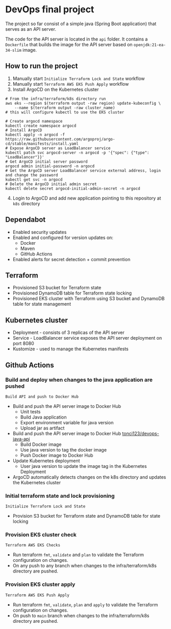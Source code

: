 # DevOps final project

The project so far consist of a simple java (Spring Boot application) that serves as an API server.

The code for the API server is located in the `api` folder. It contains a `Dockerfile` that builds the image for the API server based on `openjdk:21-ea-34-slim` image.

## How to run the project
1. Manually start ```Initialize Terraform Lock and State``` workflow
2. Manually start ```Terraform AWS EKS Push Apply``` workflow
3. Install ArgoCD on the Kubernetes cluster
```shell
# From the infra/terraform/k8s directory run
aws eks --region $(terraform output -raw region) update-kubeconfig \
    --name $(terraform output -raw cluster_name)
# this will configure kubectl to use the EKS cluster

# Create argocd namespace
kubectl create namespace argocd
# Install ArgoCD
kubectl apply -n argocd -f https://raw.githubusercontent.com/argoproj/argo-cd/stable/manifests/install.yaml
# Expose ArgoCD server as LoadBalancer service
kubectl patch svc argocd-server -n argocd -p '{"spec": {"type": "LoadBalancer"}}'
# Get ArgoCD initial server password
argocd admin initial-password -n argocd
# Get the ArgoCD server LoadBalancer service external address, login and change the password
kubectl get svc -n argocd
# Delete the ArgoCD initial admin secret
kubectl delete secret argocd-initial-admin-secret -n argocd
```
4. Login to ArgoCD and add new application pointing to this repository at ```k8s``` directory

## Dependabot
- Enabled security updates
- Enabled and configured for version updates on:
  - Docker
  - Maven
  - GitHub Actions
- Enabled alerts for secret detection + commit prevention

## Terraform
- Provisioned S3 bucket for Terraform state
- Provisioned DynamoDB table for Terraform state locking
- Provisioned EKS cluster with Terraform using S3 bucket and DynamoDB table for state management

## Kubernetes cluster
- Deployment - consists of 3 replicas of the API server
- Service - LoadBalancer service exposes the API server deployment on port 8080
- Kustomize - used to manage the Kubernetes manifests

## Github Actions
### Build and deploy when changes to the java application are pushed
```Build API and push to Docker Hub```
- Build and push the API server image to Docker Hub
  - Unit tests
  - Build Java application
  - Export environment variable for java version
  - Upload jar as artifact
- Build and push the API server image to Docker Hub [tonci123/devops-java-api](https://hub.docker.com/r/tonci123/devops-java-api)
  - Build Docker image
  - Use java version to tag the docker image
  - Push Docker image to Docker Hub
- Update Kubernetes deployment
  - User java version to update the image tag in the Kubernetes Deployment
- ArgoCD automatically detects changes on the k8s directory and updates the Kubernetes cluster

### Initial terraform state and lock provisioning
```Initialize Terraform Lock and State```
- Provision S3 bucket for Terraform state and DynamoDB table for state locking

### Provision EKS cluster check
```Terraform AWS EKS Checks```
- Run terraform ```fmt```, ```validate``` and ```plan``` to validate the Terraform configuration on changes.
- On any push to any branch when changes to the infra/terraform/k8s directory are pushed.

### Provision EKS cluster apply
```Terraform AWS EKS Push Apply```
- Run terraform ```fmt```, ```validate```, ```plan``` and ```apply``` to validate the Terraform configuration on changes.
- On push to ```main``` branch when changes to the infra/terraform/k8s directory are pushed.